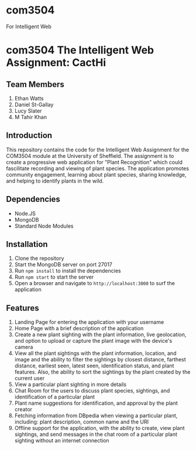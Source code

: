 # com3504
For Intelligent Web
# com3504 The Intelligent Web Assignment: CactHi

## Team Members
1. Ethan Watts
2. Daniel St-Gallay
3. Lucy Slater
4. M Tahir Khan

## Introduction
This repository contains the code for the Intelligent Web Assignment for the COM3504 module at the University of Sheffield. The assignment is to create a progressive web application for "Plant Recognition" which could fascilitate recording and viewing of plant species. The application promotes community engagement, learning about plant species, sharing knowledge, and helping to identify plants in the wild.

## Dependencies
* Node.JS
* MongoDB
* Standard Node Modules

## Installation
1. Clone the repository
2. Start the MongoDB server on port 27017
2. Run `npm install` to install the dependencies
3. Run `npm start` to start the server
4. Open a browser and navigate to `http://localhost:3000` to surf the application

## Features
1. Landing Page for entering the application with your username
2. Home Page with a brief description of the application
3. Create a new plant sighting with the plant information, live geolocation, and option to upload or capture the plant image with the device's camera
4. View all the plant sightings with the plant information, location, and image and the ability to filter the sightings by closest distance, farthest distance, earliest seen, latest seen, identification status, and plant features. Also, the ability to sort the sightings by the plant created by the current user
5. View a particular plant sighting in more details
6. Chat Room for the users to discuss plant species, sightings, and identification of a particular plant
7. Plant name suggestions for identification, and approval by the plant creator
8. Fetching information from DBpedia when viewing a particular plant, including: plant description, common name and the URI
9. Offline support for the application, with the ability to create, view plant sightings, and send messages in the chat room of a particular plant sighting without an internet connection
